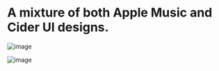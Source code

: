  # A mixture of both Apple Music and Cider UI designs.

![image](https://user-images.githubusercontent.com/30420022/156649537-c11b8c8e-b0d2-44cd-aaa1-9ba8d36b4939.png)

![image](https://user-images.githubusercontent.com/30420022/156649566-f4161009-a4a3-49b6-a4ab-4f7f6b890bbc.png)
